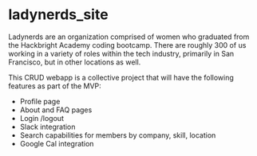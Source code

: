 # ladynerds_site

Ladynerds are an organization comprised of women who graduated from the Hackbright Academy coding bootcamp.  There are roughly 300 of us working in a variety of roles within the tech industry, primarily in San Francisco, but in other locations as well. 

This CRUD webapp is a collective project that will have the following features as part of the MVP:

- Profile page
- About and FAQ pages
- Login /logout 
- Slack integration 
- Search capabilities for members by company, skill, location
- Google Cal integration



